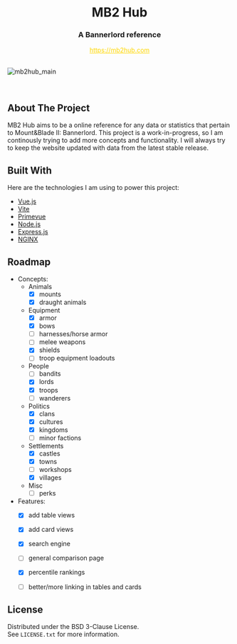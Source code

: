 <!-- HEADER -->
<div align="center">
  <h1>MB2 Hub</h1>
  <h3>A Bannerlord reference</h3>
  <a href="https://mb2hub.com" style="color: gold;">https://mb2hub.com</a>
</div>

<br />

![mb2hub_main](https://user-images.githubusercontent.com/87573030/192105082-79d7672f-bde1-465e-9e6e-be7b10f2bfab.png)

<br />


<!-- ABOUT -->
## About The Project

MB2 Hub aims to be a online reference for any data or statistics that pertain to Mount&Blade II: Bannerlord. This project is a work-in-progress, so I am continously trying to add more concepts and functionality. I will always try to keep the website updated with data from the latest stable release. 



<!-- TOOLS -->
## Built With

Here are the technologies I am using to power this project:

* [Vue.js](https://vuejs.org/)
* [Vite](https://vitejs.dev/)
* [Primevue](https://www.primefaces.org/primevue/)
* [Node.js](https://nodejs.org/)
* [Express.js](https://expressjs.com/)
* [NGINX](https://www.nginx.com/)



<!-- ROADMAP -->
## Roadmap

- Concepts:
  - Animals
    - [x] mounts
    - [x] draught animals
  - Equipment
    - [x] armor
    - [x] bows
    - [ ] harnesses/horse armor
    - [ ] melee weapons
    - [x] shields
    - [ ] troop equipment loadouts
  - People
    - [ ] bandits
    - [x] lords
    - [x] troops
    - [ ] wanderers
  - Politics
    - [x] clans
    - [x] cultures
    - [x] kingdoms
    - [ ] minor factions
  - Settlements
    - [x] castles
    - [x] towns
    - [ ] workshops
    - [x] villages
  - Misc
    - [ ] perks
- Features:
  - [x] add table views
  - [x] add card views
  - [x] search engine
  - [ ] general comparison page
  - [x] percentile rankings
  - [ ] better/more linking in tables and cards



<!-- LICENSE -->
## License

Distributed under the BSD 3-Clause License.
<br />
See `LICENSE.txt` for more information.

